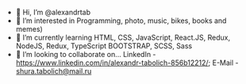 - 👋 Hi, I’m @alexandrtab
- 👀 I’m interested in Programming, photo, music, bikes, books and memes)
- 🌱 I’m currently learning HTML, CSS, JavaScript, React.JS, Redux, NodeJS, Redux, TypeScript BOOTSTRAP, SCSS, Sass
- 💞️ I’m looking to collaborate on...
      LinkedIn -https://www.linkedin.com/in/alexandr-tabolich-856b12212/;
      E-Mail - shura.tabolich@mail.ru

<!---
alexandrtab/alexandrtab is a ✨ special ✨ repository because its `README.md` (this file) appears on your GitHub profile.
You can click the Preview link to take a look at your changes.
--->
